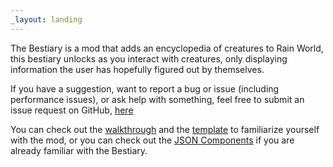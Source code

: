 ```yaml
---
_layout: landing
---
```


The Bestiary is a mod that adds an encyclopedia of creatures to Rain World, this bestiary unlocks as you interact with creatures, only displaying information the user has hopefully figured out by themselves.

If you have a suggestion, want to report a bug or issue (including performance issues), or ask help with something, feel free to submit an issue request on GitHub, [here](https://github.com/Oxyaine/RainWorldBestiary/issues)

You can check out the [walkthrough](https://oxyaine.github.io/RainWorldBestiary/articles/walkthrough.html) and the [template]() to familiarize yourself with the mod, or you can check out the [JSON Components](https://oxyaine.github.io/RainWorldBestiary/articles/components/tabs.html) if you are already familiar with the Bestiary.